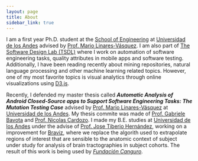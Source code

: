 ```yaml
---
layout: page
title: About
sidebar_link: true
---
```


I am a first year Ph.D. student at the <a href="https://ingenieria.uniandes.edu.co/Paginas/Noticias.aspx?nid=166">School of Engineering</a> at <a href="http://uniandes.edu.co">Universidad de los Andes</a> advised by <a href="https://profesores.virtual.uniandes.edu.co/mlinaresv/en/inicio-en">Prof. Mario Linares-Vásquez</a>. I am also part of <a href="http://thesoftwaredesignlab.github.io">The Software Design Lab (TSDL)</a> where I work on automation of software engineering tasks, quality attributes in mobile apps and software testing. Additionally, I have been reading recently about mining repositories, natural language processing and other machine learning related topics. However, one of my most favorite topics is visual analytics through online visualizations using <a href="https://d3js.org/">D3.js</a>. <br>
  
Recently, I defended my master thesis called <strong><em>Automatic Analysis of Android Closed-Source apps to Support Software Engineering Tasks: The Mutation Testing Case</em></strong> advised by <a href="https://profesores.virtual.uniandes.edu.co/mlinaresv/en/inicio-en">Prof. Mario Linares-Vásquez</a> at <a href="http://uniandes.edu.co">Universidad de los Andes</a>. My thesis commite was made of <a href="https://www.inf.usi.ch/faculty/bavota/">Prof. Gabriele Bavota</a> and <a href="https://profesores.virtual.uniandes.edu.co/ncardozo/en/inicio-en">Prof. Nicolas Cardozo</a>. I made my B.E. studies at <a href="http://uniandes.edu.co">Universidad de los Andes</a> under the advise of <a href="https://profesores.virtual.uniandes.edu.co/jhernand/en/inicio-en"> Prof. Jose Tiberio Hernández</a>, working on a improvement for <a href="http://diego0020.github.io/braviz/">Braviz</a>, where we replace the algorith used to extrapolate regions of interest that are sensible to the anatomic context of subject under study for analysis of brain tractographies in subject cohorts. The result of this work is being used by <a href="http://fundacioncanguro.co/"><em>Fundación Canguro</em></a>.

<!-- <h1 id="resume">My academic life as a Git Flow</h1>
<canvas id="gitGraph"> </canvas> -->

<script src="assets/js/gitgraph.min.js"></script>
<script src="assets/js/caevGraph.js"></script>